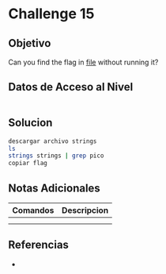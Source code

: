 # Challenge 15
## Objetivo
Can you find the flag in [file](https://jupiter.challenges.picoctf.org/static/5bd86036f013ac3b9c958499adf3e2e2/strings) without running it?
## Datos de Acceso al Nivel
```
```
## Solucion
```Bash
descargar archivo strings
ls
strings strings | grep pico
copiar flag
```
## Notas Adicionales
|**Comandos**|**Descripcion**|
|--------|-------------|
|||
|||
## Referencias
* 